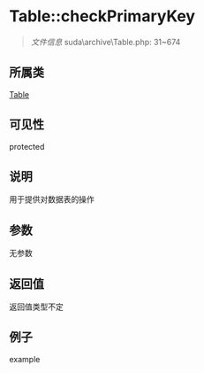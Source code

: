 # Table::checkPrimaryKey



> *文件信息* suda\archive\Table.php: 31~674

## 所属类 

[Table](../Table.md)

## 可见性

 protected 

## 说明


用于提供对数据表的操作



## 参数


无参数


## 返回值

返回值类型不定


## 例子

example